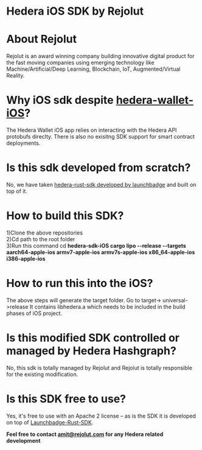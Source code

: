 # Hedera iOS SDK by Rejolut

# About Rejolut

Rejolut is an award winning company building innovative digital product for the fast moving companies using emerging technology like Machine/Artificial/Deep Learning, Blockchain, IoT, Augmented/Virtual Reality.

# Why iOS sdk despite [hedera-wallet-iOS](https://github.com/hashgraph/hedera-wallet-ios)?

The Hedera Wallet iOS app relies on interacting with the Hedera API protobufs direclty. There is also no exisitng SDK support for smart contract deployments.

# Is this sdk developed from scratch?

No, we have taken [hedera-rust-sdk developed by launchbadge](https://github.com/launchbadge/hedera-sdk-rust) and built on top of it.

# How to build this SDK?
1)Clone the above repositories<br>
2)Cd path to the root folder<br> 
3)Run this command cd <b>hedera-sdk-iOS cargo lipo --release --targets aarch64-apple-ios armv7-apple-ios armv7s-apple-ios x86_64-apple-ios i386-apple-ios</b>

# How to run this into the iOS?
The above steps will generate the target folder. Go to target-> universal->release
It contains libhedera.a which needs to be included in the build phases of iOS project.

# Is this modified SDK controlled or managed by Hedera Hashgraph?
No, this sdk is totally managed by Rejolut and Rejolut is totally responsible for the existing modification.

# Is this SDK free to use?
Yes, it's free to use with an Apache 2 license – as is the SDK it is developed on top of [Launchbadge-Rust-SDK](https://github.com/launchbadge/hedera-sdk-rust).

<b>Feel free to contact amit@rejolut.com for any Hedera related development</b>


